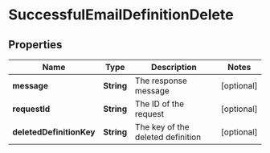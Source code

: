 
# SuccessfulEmailDefinitionDelete

## Properties
Name | Type | Description | Notes
------------ | ------------- | ------------- | -------------
**message** | **String** | The response message |  [optional]
**requestId** | **String** | The ID of the request |  [optional]
**deletedDefinitionKey** | **String** | The key of the deleted definition |  [optional]



